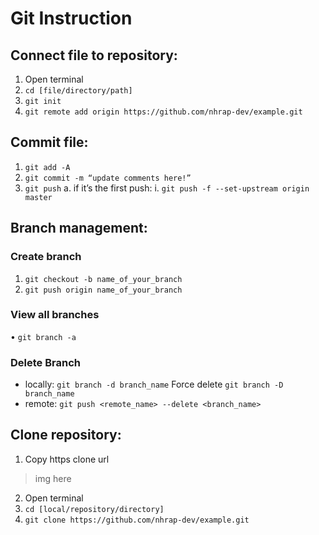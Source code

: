 # Git Instruction

## Connect file to repository:
1)	Open terminal
2)	```cd [file/directory/path]```
3)	```git init```
4)	```git remote add origin https://github.com/nhrap-dev/example.git```
## Commit file:
1)	```git add -A```
2)	```git commit -m “update comments here!”```
3)	```git push```
a.	if it’s the first push:
i.	```git push -f --set-upstream origin master```
## Branch management:
### Create branch
1)	```git checkout -b name_of_your_branch```
2)	```git push origin name_of_your_branch```
### View all branches
•	```git branch -a```
### Delete Branch
* locally: ```git branch -d branch_name```
           Force delete ```git branch -D branch_name```
* remote: ```git push <remote_name> --delete <branch_name>```
## Clone repository:
1)	Copy https clone url
>img here 
2)	Open terminal
3)	```cd [local/repository/directory]```
4)	```git clone https://github.com/nhrap-dev/example.git```

